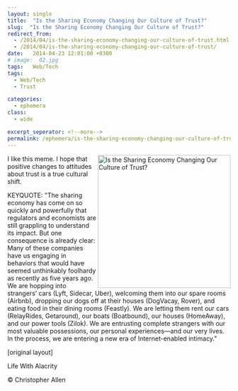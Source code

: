 ```yaml
---
layout: single
title:  "Is the Sharing Economy Changing Our Culture of Trust?"
slug:  "Is the Sharing Economy Changing Our Culture of Trust?"
redirect_from:
  - /2014/04/is-the-sharing-economy-changing-our-culture-of-trust.html
  - /2014/04/is-the-sharing-economy-changing-our-culture-of-trust/
date:   2014-04-23 12:01:00 +0300
# image:  02.jpg
tags:   Web/Tech
tags: 
  - Web/Tech
  - Trust

categories:
  - ephemera
class:
  - wide

excerpt_seperator: <!--more-->
permalink: /ephemera/is-the-sharing-economy-changing-our-culture-of-trust/
---
```


<img width="300" height="" align="right" src="{{ site.url }}{{ site.baseurl }}/assets/images/14669191970268714121.jpeg" alt="Is the Sharing Economy Changing Our Culture of Trust?"/> 
I like this meme. I hope that positive changes to attitudes about trust is a true cultural shift.

KEYQUOTE: "The sharing economy has come on so quickly and powerfully that regulators and economists are still grappling to understand its impact. But one consequence is already clear: Many of these companies have us engaging in behaviors that would have seemed unthinkably foolhardy as recently as five years ago. We are hopping into strangers’ cars (Lyft, Sidecar, Uber), welcoming them into our spare rooms (Airbnb), dropping our dogs off at their houses (DogVacay, Rover), and eating food in their dining rooms (Feastly). We are letting them rent our cars (RelayRides, Getaround), our boats (Boatbound), our houses (HomeAway), and our power tools (Zilok). We are entrusting complete strangers with our most valuable possessions, our personal experiences—and our very lives. In the process, we are entering a new era of Internet-enabled intimacy."

[original layout]

Life With Alacrity

© Christopher Allen


